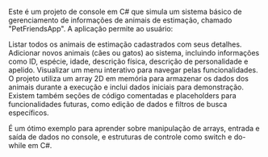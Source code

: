 Este é um projeto de console em C# que simula um sistema básico de gerenciamento de informações de animais de estimação, chamado "PetFriendsApp". A aplicação permite ao usuário:

Listar todos os animais de estimação cadastrados com seus detalhes.
Adicionar novos animais (cães ou gatos) ao sistema, incluindo informações como ID, espécie, idade, descrição física, descrição de personalidade e apelido.
Visualizar um menu interativo para navegar pelas funcionalidades.
O projeto utiliza um array 2D em memória para armazenar os dados dos animais durante a execução e inclui dados iniciais para demonstração. Existem também seções de código comentadas e placeholders para funcionalidades futuras, como edição de dados e filtros de busca específicos.

É um ótimo exemplo para aprender sobre manipulação de arrays, entrada e saída de dados no console, e estruturas de controle como switch e do-while em C#.
